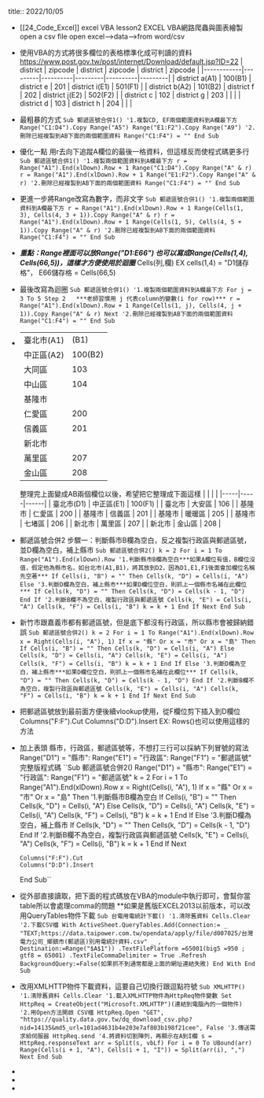 title:: 2022/10/05

- [[24_Code_Excel]] excel VBA lesson2
  EXCEL VBA網路爬蟲與圖表繪製
  open a csv file open excel-->data-->from word/csv
- 使用VBA的方式將很多欄位的表格標準化成可判讀的資料
  https://www.post.gov.tw/post/internet/Download/default.jsp?ID=22
  | district   | zipcode | district | zipcode | district | zipcode |
  |------------|---------|----------|---------|----------|---------|
  | district a(A1) | 100(B1)     | district e      | 201     | district i(E1)      | 501(F1)     |
  | district b(A2) | 101(B2)     | district f      | 202     | district  j(E2)      | 502(F2)     |
  | district c | 102     | district g      | 203     |          |         |
  | district d | 103     | district h       | 204     |          |         |
- 最粗暴的方式
  ``Sub 郵遞區號合併1()
      '1.複製CD, EF兩個範圍資料到A欄最下方  
      Range("C1:D4").Copy Range("A5")
      Range("E1:F2").Copy Range("A9")
      '2.刪除已經複製到AB下面的兩個範圍資料
      Range("C1:F4") = ""
  End Sub``
- 優化一點 用r去向下追蹤A欄位的最後一格資料，但這樣反而使程式碼更多行
  ``Sub 郵遞區號合併1()
      '1.複製兩個範圍資料到A欄最下方
      r = Range("A1").End(xlDown).Row + 1
      Range("C1:D4").Copy Range("A" & r)
      r = Range("A1").End(xlDown).Row + 1
      Range("E1:F2").Copy Range("A" & r)
      '2.刪除已經複製到AB下面的兩個範圍資料
      Range("C1:F4") = ""
  End Sub``
- 更進一步將Range改寫為數字，而非文字
  ``Sub 郵遞區號合併1()
      '1.複製兩個範圍資料到A欄最下方
      r = Range("A1").End(xlDown).Row + 1
      Range(Cells(1, 3), Cells(4, 3 + 1)).Copy Range("A" & r)
      r = Range("A1").End(xlDown).Row + 1
      Range(Cells(1, 5), Cells(4, 5 + 1)).Copy Range("A" & r)
      '2.刪除已經複製到AB下面的兩個範圍資料
      Range("C1:F4") = ""
  End Sub``
- ***重點：Range裡面可以放Range("D1:E66") 也可以寫成Range(Cells(1,4), Cells(66,5))，這樣才方便使用於迴圈***
  Cells(列,欄)  EX cells(1,4) = "D1儲存格"，  E66儲存格 = Cells(66,5)
- 最後改寫為迴圈
  ``Sub 郵遞區號合併1()
      '1.複製兩個範圍資料到A欄最下方
      For j = 3 To 5 Step 2   ***老師習慣用 j 代表column的變數(i for row)***
          r = Range("A1").End(xlDown).Row + 1
          Range(Cells(1, j), Cells(4, j + 1)).Copy Range("A" & r)
      Next
      '2.刪除已經複製到AB下面的兩個範圍資料
      Range("C1:F4") = ""
  End Sub``
- |     |      |
  |-----|------|
  | 臺北市(A1) | (B1)     |
  | 中正區(A2) | 100(B2)  |
  | 大同區 | 103  |
  | 中山區 | 104  |
  | 基隆市 |      |
  | 仁愛區 | 200  |
  | 信義區 | 201  |
  | 新北市 |      |
  | 萬里區 | 207  |
  | 金山區 | 208  |
  整理完上面變成AB兩個欄位以後，希望把它整理成下面這樣
  |     |     |      |
  |-----|-----|------|
  | 臺北市(D1) | 中正區(E1) | 100(F1)  |
  | 臺北市 | 大安區 | 106  |
  | 基隆市 | 仁愛區 | 200  |
  | 基隆市 | 信義區 | 201  |
  | 基隆市 | 暖暖區 | 205  |
  | 基隆市 | 七堵區 | 206  |
  | 新北市 | 萬里區 | 207  |
  | 新北市 | 金山區 | 208  |
- 郵遞區號合併2
  步驟一：判斷縣市B欄為空白，反之複製行政區與郵遞區號，並D欄為空白，補上縣市
  ``Sub 郵遞區號合併2()
      k = 2
      For i = 1 To Range("A1").End(xlDown).Row
          '1.判斷縣市B欄為空白***如果A欄位有值，B欄位沒值，假定他為縣市名，如台北市(A1,B1)，將其放到D2，因為D1,E1,F1後面會加欄位名稱先空著***
          If Cells(i, "B") = "" Then
              Cells(k, "D") = Cells(i, "A")
          Else
              '3.判斷D欄為空白，補上縣市***如果D欄位空白，則抓上一個縣市名補在此欄位***
              If Cells(k, "D") = "" Then
                  Cells(k, "D") = Cells(k - 1, "D")
              End If
              '2.判斷B欄不為空白，複製行政區與郵遞區號
              Cells(k, "E") = Cells(i, "A")
              Cells(k, "F") = Cells(i, "B")
              k = k + 1
          End If
      Next
  End Sub``
- 新竹市跟嘉義市都有郵遞區號，但是底下都沒有行政區，所以縣市會被歸納錯誤
   ``Sub 郵遞區號合併2()
      k = 2
      For i = 1 To Range("A1").End(xlDown).Row
         x = Right(Cells(i, "A"), 1)
          If x = "縣" Or x = "市" Or x = "島" Then
              If Cells(i, "B") = "" Then
                  Cells(k, "D") = Cells(i, "A")
              Else
                  Cells(k, "D") = Cells(i, "A")
                  Cells(k, "E") = Cells(i, "A")
                  Cells(k, "F") = Cells(i, "B")
                  k = k + 1
              End If
          Else
              '3.判斷D欄為空白，補上縣市***如果D欄位空白，則抓上一個縣市名補在此欄位***
              If Cells(k, "D") = "" Then
                  Cells(k, "D") = Cells(k - 1, "D")
              End If
              '2.判斷B欄不為空白，複製行政區與郵遞區號
              Cells(k, "E") = Cells(i, "A")
              Cells(k, "F") = Cells(i, "B")
              k = k + 1
          End If
      Next
  End Sub``
- 把郵遞區號放到最前面方便後續vlookup使用，從F欄位剪下插入到D欄位
  Columns("F:F").Cut
  Columns("D:D").Insert
  EX: Rows()也可以使用這樣的方法
- 加上表頭  縣市，行政區，郵遞區號等，不想打三行可以採納下列冒號的寫法
  Range("D1") = "縣市": Range("E1") = "行政區": Range("F1") = "郵遞區號"
  完整版程式碼
  ``Sub 郵遞區號合併2()
      Range("D1") = "縣市": Range("E1") = "行政區": Range("F1") = "郵遞區號"
      k = 2
      For i = 1 To Range("A1").End(xlDown).Row
          x = Right(Cells(i, "A"), 1)
          If x = "縣" Or x = "市" Or x = "島" Then
              '1.判斷縣市B欄為空白
              If Cells(i, "B") = "" Then
                  Cells(k, "D") = Cells(i, "A")
              Else
                  Cells(k, "D") = Cells(i, "A")
                  Cells(k, "E") = Cells(i, "A")
                  Cells(k, "F") = Cells(i, "B")
                  k = k + 1
              End If
          Else
              '3.判斷D欄為空白，補上縣市
              If Cells(k, "D") = "" Then
                  Cells(k, "D") = Cells(k - 1, "D")
              End If
              '2.判斷B欄不為空白，複製行政區與郵遞區號
              Cells(k, "E") = Cells(i, "A")
              Cells(k, "F") = Cells(i, "B")
              k = k + 1
          End If
      Next
      
      Columns("F:F").Cut
      Columns("D:D").Insert
  End Sub``
- 從外部直接讀取，把下面的程式碼放在VBA的module中執行即可，會幫你當table所以會處理comma的問題
  **如果是舊版EXCEL2013以前版本，可以改用QueryTables物件下載
  ``Sub 台電用電統計下載()
      '1.清除舊資料
      Cells.Clear
      '2.下載CSV檔
      With ActiveSheet.QueryTables.Add(Connection:= _
          "TEXT;https://data.taipower.com.tw/opendata/apply/file/d007025/台灣電力公司_鄉鎮市(郵遞區)別用電統計資料.csv" _
          , Destination:=Range("$A$1"))
          .TextFilePlatform =65001(big5 =950 ; gtf8 = 65001)
          .TextFileCommaDelimiter = True
          .Refresh BackgroundQuery:=False(如果抓不到通常都是上面的網址連結失敗)
      End With
  End Sub``
- 改用XMLHTTP物件下載資料，這要自己切換行跟逗點符號
  ``Sub XMLHTTP()
      '1.清除舊資料
      Cells.Clear
      '1.載入XMLHTTP物件為HttpReq物件變數
      Set HttpReq = CreateObject("Microsoft.XMLHTTP")(連結到電腦內的一個物件)
      '2.用Open方法開啟 CSV檔
      HttpReq.Open "GET", "https://quality.data.gov.tw/dq_download_csv.php?nid=14135&md5_url=101ad4631b4e203e7af803b198f21cee", False
      '3.傳送需求給伺服器
      HttpReq.send
      '4.將資料切割陣列，再顯示在A到I欄
      s = HttpReq.responseText
      arr = Split(s, vbLf)
      For i = 0 To UBound(arr)
          Range(Cells(i + 1, "A"), Cells(i + 1, "I")) = Split(arr(i), ",")
      Next
  End Sub``
-
-
-